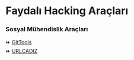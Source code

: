 # Faydalı Hacking Araçları

### Sosyal Mühendislik Araçları

⏩ [GitTools](https://github.com/Ha3MrX/GitTool)<br>
⏩ [URLCADIZ](https://github.com/PerezMascato/URLCADIZ)
